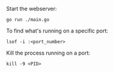 Start the webserver:
```
go run ./main.go
```

To find what's running on a specific port:
```
lsof -i :<port_number>
```

Kill the process running on a port:
```
kill -9 <PID>
```
